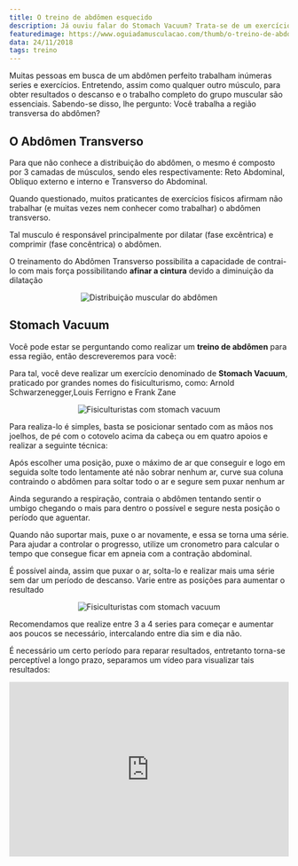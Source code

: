 ```yaml
---
title: O treino de abdômen esquecido
description: Já ouviu falar do Stomach Vacuum? Trata-se de um exercício de treino de abdômen para gerar hipertrofia na região transversal, responsável pela dilatação.
featuredimage: https://www.oguiadamusculacao.com/thumb/o-treino-de-abdomen-esquecido.png
data: 24/11/2018
tags: treino
---
```

<p>Muitas pessoas em busca de um abdômen perfeito trabalham inúmeras series e exercícios. Entretendo, assim como qualquer outro músculo, para obter resultados o descanso e o trabalho completo do grupo muscular são essenciais. Sabendo-se disso, lhe pergunto: Você trabalha a região transversa do abdômen?</p><!--more-->
<h2>O Abdômen Transverso</h2>
<p>Para que não conhece a distribuição do abdômen, o mesmo é composto por 3 camadas de músculos, sendo eles respectivamente: Reto Abdominal, Obliquo externo e interno e Transverso do Abdominal.</p>
<p>Quando questionado, muitos praticantes de exercícios físicos afirmam não trabalhar (e muitas vezes nem conhecer como trabalhar) o abdômen transverso.</p>
<p>Tal musculo é responsável principalmente por dilatar (fase excêntrica) e comprimir (fase concêntrica) o abdômen.</p>
<div>
<!-- Anuncio no texto -->
<amp-ad width="100vw" height=320
  type="adsense"
  data-ad-client="ca-pub-2816982644079927"
  data-ad-slot="6125590388"
  data-auto-format="rspv"
  data-full-width>
    <div overflow></div>
</amp-ad></div>
<p>O treinamento do Abdômen Transverso possibilita a capacidade de contrai-lo com mais força possibilitando <b>afinar a cintura</b> devido a diminuição da dilatação</p>
<center><img class="post-image" src="https://i.imgur.com/Dzyt5Tx.png" alt="Distribuição muscular do abdômen"/></center>
<h2>Stomach Vacuum</h2>
<p>Você pode estar se perguntando como realizar um <b>treino de abdômen</b> para essa região, então descreveremos para você:</p>
<p>Para tal, você deve realizar um exercício denominado de <b>Stomach Vacuum</b>, praticado por grandes nomes do fisiculturismo, como: Arnold Schwarzenegger,Louis Ferrigno e Frank Zane
<center><img class="post-image" src="https://i.imgur.com/M4qnUqt.png" alt="Fisiculturistas com stomach vacuum"/></center>
<p>Para realiza-lo é simples, basta se posicionar sentado com as mãos nos joelhos, de pé com o cotovelo acima da cabeça ou em quatro apoios e realizar a seguinte técnica:</p>
<p>Após escolher uma posição, puxe o máximo de ar que conseguir e logo em seguida solte todo lentamente até não sobrar nenhum ar, curve sua coluna contraindo o abdômen para soltar todo o ar e segure sem puxar nenhum ar</p>
<p>Ainda segurando a respiração, contraia o abdômen tentando sentir o umbigo chegando o mais para dentro o possível e segure nesta posição o período que aguentar.</p>
<p>Quando não suportar mais, puxe o ar novamente, e essa se torna uma série. Para ajudar a controlar o progresso, utilize um cronometro para calcular o tempo que consegue ficar em apneia com a contração abdominal.</p>
<p>É possível ainda, assim que puxar o ar, solta-lo e realizar mais uma série sem dar um período de descanso. Varie entre as posições para aumentar o resultado</p>
<center><img class="post-image" src="https://i.imgur.com/JPDjkc1.png" alt="Fisiculturistas com stomach vacuum"/></center>
<p>Recomendamos que realize entre 3 a 4 series para começar e aumentar aos poucos se necessário, intercalando entre dia sim e dia não.</p>
<p>É necessário um certo período para reparar resultados, entretanto torna-se perceptível a longo prazo, separamos um vídeo para visualizar tais resultados:</p>
<center><iframe width="560" style="max-width:100%;" height="315" src="https://www.youtube.com/embed/0oBYVQvNjaA" frameborder="0" allow="accelerometer; autoplay; encrypted-media; gyroscope; picture-in-picture" allowfullscreen></iframe></center>
<!-- Marcação JSON-LD gerada pelo Assistente de marcação para dados estruturados do Google. --> <script type="application/ld+json"> { "@context" : "http://schema.org", "@type" : "Article", "headline" : "O treino de abdômen esquecido", "publisher":{"@type":"Organization","name":"Guia da Musculação","logo":{"@type":"ImageObject","url":"https://i.imgur.com/KYTMFEL.png"}}, "mainEntityOfPage" : "https://www.oguiadamusculacao.com/o-treino-de-abdomen-esquecido/", "dateModified" : "2018-11-24", "name" : "O treino de abdômen esquecido", "author" : { "@type" : "Person", "name" : "David Menezes" }, "datePublished" : "2018-11-23", "image" : "https://www.oguiadamusculacao.com/thumb/o-treino-de-abdomen-esquecido.png", "articleSection" : [ "Muitas pessoas em busca de um abdômen perfeito trabalham inúmeras series e exercícios. Entretendo, assim como qualquer outro músculo, para obter resultados o descanso e o trabalho completo do grupo muscular são essenciais. Sabendo-se disso, lhe pergunto: Você trabalha a região transversa do abdômen?", "O Abdômen Transverso Para que não conhece a distribuição do abdômen, o mesmo é composto por 3 camadas de músculos, sendo eles respectivamente: Reto Abdominal, Obliquo externo e interno e Transverso do Abdominal. Quando questionado, muitos praticantes de exercícios físicos afirmam não trabalhar (e muitas vezes nem conhecer como trabalhar) o abdômen transverso. Tal musculo é responsável principalmente por dilatar (fase excêntrica) e comprimir (fase concêntrica) o abdômen. O treinamento do Abdômen Transverso possibilita a capacidade de contrai-lo com mais força possibilitando afinar a cintura devido a diminuição da dilatação", "Stomach Vacuum Você pode estar se perguntando como realizar um treino de abdômen para essa região, então descreveremos para você: Para tal, você deve realizar um exercício denominado de Stomach Vacuum, praticado por grandes nomes do fisiculturismo, como: Arnold Schwarzenegger,Louis Ferrigno e Frank Zane [Fisiculturistas com stomach vacuum] Para realiza-lo é simples, basta se posicionar sentado com as mãos nos joelhos, de pé com o cotovelo acima da cabeça ou em quatro apoios e realizar a seguinte técnica: Após escolher uma posição, puxe o máximo de ar que conseguir e logo em seguida solte todo lentamente até não sobrar nenhum ar, curve sua coluna contraindo o abdômen para soltar todo o ar e segure sem puxar nenhum ar Ainda segurando a respiração, contraia o abdômen tentando sentir o umbigo chegando o mais para dentro o possível e segure nesta posição o período que aguentar. Quando não suportar mais, puxe o ar novamente, e essa se torna uma série. Para ajudar a controlar o progresso, utilize um cronometro para calcular o tempo que consegue ficar em apneia com a contração abdominal. É possível ainda, assim que puxar o ar, solta-lo e realizar mais uma série sem dar um período de descanso. Varie entre as posições para aumentar o resultado [Fisiculturistas com stomach vacuum] Recomendamos que realize entre 3 a 4 series para começar e aumentar aos poucos se necessário, intercalando entre dia sim e dia não. É necessário um certo período para reparar resultados, entretanto torna-se perceptível a longo prazo, separamos um vídeo para visualizar tais resultados:" ] } </script>
